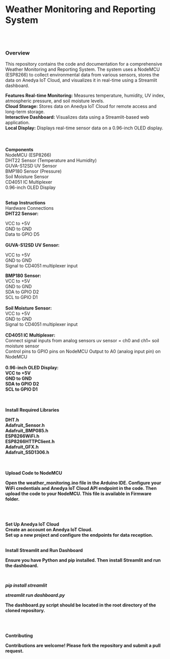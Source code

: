 <h1>Weather Monitoring and Reporting System</h1>
<br>
<br>

<h3> Overview </h3>
This repository contains the code and documentation for a comprehensive Weather Monitoring and Reporting System. The system uses a NodeMCU (ESP8266) to collect environmental data from various sensors, stores the data on Anedya IoT Cloud, and visualizes it in real-time using a Streamlit dashboard.

<b> Features </b>
<b>Real-time Monitoring:</b> Measures temperature, humidity, UV index, atmospheric pressure, and soil moisture levels. <br>
<b>Cloud Storage:</b> Stores data on Anedya IoT Cloud for remote access and long-term storage. <br>
<b>Interactive Dashboard:</b> Visualizes data using a Streamlit-based web application. <br>
<b>Local Display:</b> Displays real-time sensor data on a 0.96-inch OLED display. <br>
<br>
<br>
<br>
<b>Components </b> <br>
NodeMCU (ESP8266) <br>
DHT22 Sensor (Temperature and Humidity) <br>
GUVA-S12SD UV Sensor <br>
BMP180 Sensor (Pressure) <br>
Soil Moisture Sensor <br>
CD4051 IC Multiplexer <br>
0.96-inch OLED Display 
<br>
<br>

<b> Setup Instructions </b>
<br>
Hardware Connections <br>
<b> DHT22 Sensor:</b> <br>

VCC to +5V <br>
GND to GND <br>
Data to GPIO D5 <br>
<br>
 <b> GUVA-S12SD UV Sensor: </b><br>

VCC to +5V  <br>
GND to GND <br>
Signal to CD4051 multiplexer input <br> 

 <b> BMP180 Sensor: </b> <br>
VCC to +5V  <br>
GND to GND <br>
SDA to GPIO D2 <br>
SCL to GPIO D1 <br>
<br>
 <b> Soil Moisture Sensor: </b> <br>
VCC to +5V  <br>
GND to GND <br>
Signal to CD4051 multiplexer input <br>
<br>
 <b> CD4051 IC Multiplexer: </b> <br>
Connect signal inputs from analog sensors uv sensor = ch0 and ch1= soil moisture sensor <br>
Control pins to GPIO pins on NodeMCU Output to A0 (analog input pin) on NodeMCU <br>
<br>
<b>0.96-inch OLED Display:  <b/> <br>
VCC to +5V  <br>
GND to GND <br>
SDA to GPIO D2 <br>
SCL to GPIO D1 <br>
<br>
<br>


<b> Install Required Libraries </b> <br>

DHT.h <br>
Adafruit_Sensor.h <br>
Adafruit_BMP085.h <br>
ESP8266WiFi.h <br>
ESP8266HTTPClient.h <br>
Adafruit_GFX.h <br>
Adafruit_SSD1306.h <br>


<br>
<br>
<b> Upload Code to NodeMCU </b> <br>

<p>Open the weather_monitoring.ino file in the Arduino IDE. Configure your WiFi credentials and Anedya IoT Cloud API endpoint in the code. Then upload the code to your NodeMCU. This file is available in Firmware folder.</p> <br>
<br>
 
<b> Set Up Anedya IoT Cloud </b> <br>
Create an account on Anedya IoT Cloud.<br>
Set up a new project and configure the endpoints for data reception.<br>

<br>
<b>Install Streamlit and Run Dashboard </b> <br>
<p>
 Ensure you have Python and pip installed. Then install Streamlit and run the dashboard.
</p> <br>

 <i> pip install streamlit <br>

streamlit run dashboard.py </i>

The dashboard.py script should be located in the root directory of the cloned repository. <br>

<br>
<br>

<b>Contributing </b> <br>

Contributions are welcome! Please fork the repository and submit a pull request.
 

